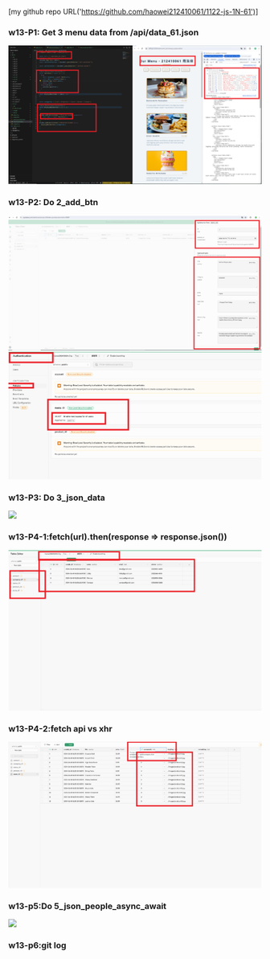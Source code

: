 [my github repo URL('https://github.com/haowei212410061/1122-js-1N-61')]

### w13-P1: Get 3 menu data from /api/data_61.json

![](w13-p1.png)

### w13-P2: Do 2_add_btn


![](w13-p2-1.png)
![](w13-p2-2.png)

### w13-P3:  Do 3_json_data

![](w13-p3.png)

### w13-P4-1:fetch(url).then(response => response.json())

![](w13-p4-1.png)

### w13-P4-2:fetch api vs xhr
![](w13-p4-2.png)

### w13-p5:Do 5_json_people_async_await
![](w13-p5.png)

### w13-p6:git log

```



```
